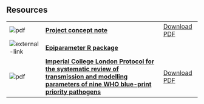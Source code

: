 ## Resources

|                                             |                                                                                                                                                                                                                                                                                                                                                                                                            |                                                                                                                                                                                                                                                                      |
|---------------------------------------------|------------------------------------------------------------------------------------------------------------------------------------------------------------------------------------------------------------------------------------------------------------------------------------------------------------------------------------------------------------------------------------------------------------|----------------------------------------------------------------------------------------------------------------------------------------------------------------------------------------------------------------------------------------------------------------------|
| ![pdf](/images/pdf-icon-80x80.png)          | **[Project concept note](https://github.com/WorldHealthOrganization/collaboratory-epiparameter-community/blob/main/materials/background/WHO_Global_Epi_Parameter_Concept_Note.pdf)**                                                                                                                                                                                                                                  | [Download PDF](https://github.com/WorldHealthOrganization/collaboratory-epiparameter-community/raw/main/materials/background/WHO_Global_Epi_Parameter_Concept_Note.pdf)                                                                                                         |
| ![external-link](/images/external-link.png) | **[Epiparameter R package](https://github.com/epiverse-trace/epiparameter)**                                                                                                                                                                                                                                                                                                                               |                                                                                                                                                                                                                                                                      |
| ![pdf](/images/pdf-icon-80x80.png)          | **[Imperial College London Protocol for the systematic review of transmission and modelling parameters of nine WHO blue-print priority pathogens](https://github.com/WorldHealthOrganization/collaboratory-epiparameter-community/blob/main/materials/background/Imperial_College_London_Protocol_for_the_systematic_review_of_transmission_and_modelling_parameters_of_nine_WHO_blue_print_priority_pathogens.pdf)** | [Download PDF](https://github.com/WorldHealthOrganization/collaboratory-epiparameter-community/raw/main/materials/background/Imperial_College_London_Protocol_for_the_systematic_review_of_transmission_and_modelling_parameters_of_nine_WHO_blue_print_priority_pathogens.pdf) |
